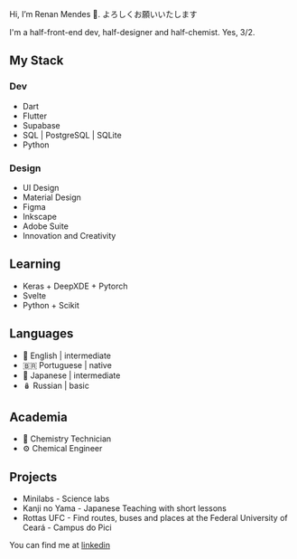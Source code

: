  Hi, I’m Renan Mendes 👋. 
 よろしくお願いいたします

I'm a half-front-end dev, half-designer and half-chemist.
Yes, 3/2.

## My Stack
### Dev
- Dart
- Flutter
- Supabase
- SQL | PostgreSQL | SQLite
- Python

  
### Design
- UI Design
- Material Design
- Figma
- Inkscape
- Adobe Suite
- Innovation and Creativity


## Learning
- Keras + DeepXDE + Pytorch
- Svelte
- Python + Scikit

## Languages
- 🗽 English | intermediate
- 🇧🇷 Portuguese | native
- 🗾 Japanese | intermediate
- 🪆 Russian | basic

## Academia
- :test_tube: Chemistry Technician
- :gear: Chemical Engineer

## Projects
- Minilabs - Science labs
- Kanji no Yama - Japanese Teaching with short lessons
- Rottas UFC - Find routes, buses and places at the Federal University of Ceará - Campus do Pici



You can find me at [linkedin](https://www.linkedin.com/in/renan-mendes-frota/)

<!---
takenoto/takenoto is a ✨ special ✨ repository because its `README.md` (this file) appears on your GitHub profile.
You can click the Preview link to take a look at your changes.
--->

